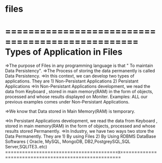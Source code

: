 # files


=================================================
				Types of Application in Files
=================================================
=>The purpose of Files in any programming language is that " To maintain Data Persistency".
=>The Process of storing the data permanently is called Data Persistency.
=>In this context, we can develop two types of applications. They are
		1) Non-Persistant Applications
		2) Persistant Applications
=>In Non-Persistant Applications development, we read the data from Keyboard , stored in main memory(RAM) in the form of objects, processed and whose results displayed on Moniter.
Examples:  ALL our previous examples comes  under  Non-Persistant Applications.

=>We know that Data stored in Main Memory(RAM) is temporary.

=>In Persistant Applications development, we read the data from Keyboard , stored in main memory(RAM) in the form of objects, processed and whose results  stored  Permanently.
=>In Industry, we have two ways two store the Data Permanently. They are
			1) By using Files
			2) By Using  RDBMS DataBase Softwares ( Oracle, MySQL, 
			    MongoDB, DB2,PostgreySQL,SQL Server,SQLITE3..etc)
========================================x======================================================
